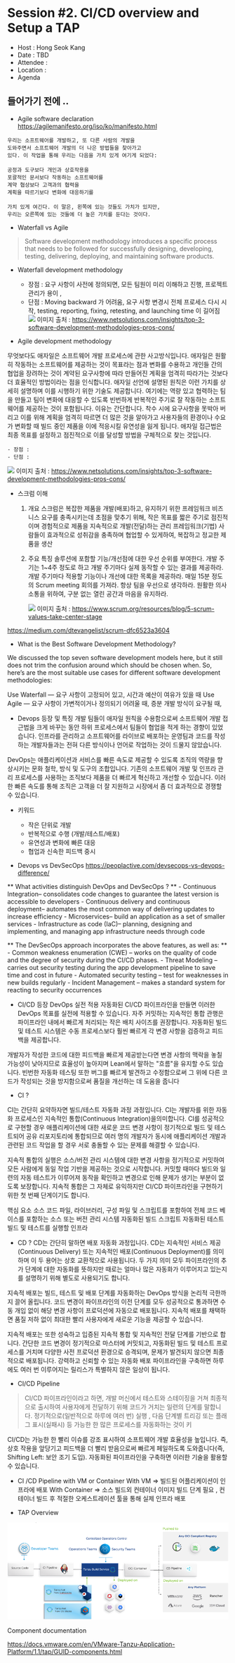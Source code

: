 # **Session #2. CI/CD overview and Setup a TAP**
- Host : Hong Seok Kang
- Date : TBD
- Attendee : 
- Location : 
- Agenda
## **들어가기 전에 ..**

- Agile software declaration
https://agilemanifesto.org/iso/ko/manifesto.html 

```
우리는 소프트웨어를 개발하고, 또 다른 사람의 개발을
도와주면서 소프트웨어 개발의 더 나은 방법들을 찾아가고
있다. 이 작업을 통해 우리는 다음을 가치 있게 여기게 되었다:

공정과 도구보다 개인과 상호작용을
포괄적인 문서보다 작동하는 소프트웨어를
계약 협상보다 고객과의 협력을
계획을 따르기보다 변화에 대응하기를

가치 있게 여긴다. 이 말은, 왼쪽에 있는 것들도 가치가 있지만,
우리는 오른쪽에 있는 것들에 더 높은 가치를 둔다는 것이다.
```

- Waterfall vs Agile

> Software development methodology introduces a specific process that needs to be followed for successfully designing, developing, testing, delivering, deploying, and maintaining software products. 

- Waterfall development methodology

    - 장점 : 요구 사항이 사전에 정의되면, 모든 팀원이 미리 이해하고 진행, 프로젝트 관리가 용이 , 
    - 단점 : Moving backward 가 어려움, 요구 사항 변경시 전체 프로세스 다시 시작, testing, reporting, fixing, retesting, and launching time 이 길어짐
![](https://www.netsolutions.com/insights/wp-content/uploads/2021/02/waterfall-workflow-software-development-models.jpg)
이미지 출처 : https://www.netsolutions.com/insights/top-3-software-development-methodologies-pros-cons/ 


- Agile development methodology

무엇보다도 애자일은 소프트웨어 개발 프로세스에 관한 사고방식입니다. 애자일은 원활히 작동하는 소프트웨어를 제공하는 것이 목표라는 점과 변화를 수용하고 개인들 간의 협업을 장려하는 것이 계약된 요구사항에 따라 만들어진 계획을 엄격히 따라가는 것보다 더 효율적인 방법이라는 점을 인식합니다.
애자일 선언에 설명된 원칙은 이런 가치를 상세히 설명하며 이를 시행하기 위한 기술도 제공합니다. 여기에는 역량 있고 협력하는 팀을 만들고 팀이 변화에 대응할 수 있도록 빈번하게 반복적인 주기로 잘 작동하는 소프트웨어를 제공하는 것이 포함됩니다.
이유는 간단합니다. 착수 시에 요구사항을 못박아 버리고 이를 위해 계획을 엄격히 따르면 더 많은 것을 알아가고 사용자들의 환경이나 수요가 변화할 때 빌드 중인 제품을 이에 적응시킬 유연성을 잃게 됩니다. 애자일 접근법은 최종 목표를 설정하고 점진적으로 이를 달성할 방법을 구체적으로 찾는 것입니다.

    - 장점 : 
    - 단점 : 
![](https://www.netsolutions.com/insights/wp-content/uploads/2021/02/agile-development-process-flow-software-development-models.jpg)
이미지 출처 : https://www.netsolutions.com/insights/top-3-software-development-methodologies-pros-cons/ 

- 스크럼 이해
    1. 개요
        스크럼은 복잡한 제품을 개발(배포)하고, 유지하기 위한 프레임워크 
        비즈니스 요구를 충족시키는데 초점을 맞추기 위해, 작은 목표를 짧은 주기로 점진적이며 경험적으로 제품을 지속적으로 개발(전달)하는 관리 프레임워크(기법)
        사람들이 효과적으로 성취감을 충족하며 협업할 수 있게하여, 복잡하고 정교한 제품을 생산

    2. 주요 특징
        솔루션에 포함할 기능/개선점에 대한 우선 순위를 부여한다.
        개발 주기는 1~4주 정도로 하고 개발 주기마다 실제 동작할 수 있는 결과를 제공하라.
        개발 주기마다 적용할 기능이나 개선에 대한 목록을 제공하라.
        매일 15분 정도의 Scrum meeting 회의를 가져라.
        항상 팀을 우선으로 생각하라.
        원활한 의사소통을 위하여, 구분 없는 열린 공간과 마음을 유지하라.

        ![](https://miro.medium.com/max/1400/0*cvH1Bc3PjXcDG5oP.png)
        이미지 출처 : https://www.scrum.org/resources/blog/5-scrum-values-take-center-stage 

https://medium.com/dtevangelist/scrum-dfc6523a3604 

- What is the Best Software Development Methodology?

We discussed the top seven software development models here, but it still does not trim the confusion around which should be chosen when. So, here’s are the most suitable use cases for different software development methodologies:

Use Waterfall — 요구 사항이 고정되어 있고, 시간과 예산이 여유가 있을 때 
Use Agile — 요구 사항이 가변적이거나 정의되기 어려울 때, 증분 개발 방식이 요구될 때, 

- Devops 등장 및 특징
개발 팀들이 애자일 원칙을 수용함으로써 소프트웨어 개발 접근법을 크게 바꾸는 동안 하위 프로세스에서 팀들이 협업을 적게 하는 경향이 있었습니다. 인프라를 관리하고 소프트웨어를 라이브로 배포하는 운영팀과 코드를 작성하는 개발자들과는 전혀 다른 방식이나 언어로 작업하는 것이 드물지 않았습니다.

DevOps는 애플리케이션과 서비스를 빠른 속도로 제공할 수 있도록 조직의 역량을 향상시키는 문화 철학, 방식 및 도구의 조합입니다. 기존의 소프트웨어 개발 및 인프라 관리 프로세스를 사용하는 조직보다 제품을 더 빠르게 혁신하고 개선할 수 있습니다. 이러한 빠른 속도를 통해 조직은 고객을 더 잘 지원하고 시장에서 좀 더 효과적으로 경쟁할 수 있습니다.

- 키워드
    - 작은 단위로 개발
    - 반복적으로 수행 (개발/테스트/배포)
    - 유연성과 변화에 빠른 대응
    - 협업과 신속한 피드백 중시


- Devops vs DevSecOps
https://peoplactive.com/devsecops-vs-devops-difference/ 

** What activities distinguish DevOps and DevSecOps ? **
    - Continuous Integration– consolidates code changes to guarantee the latest version is accessible to developers
    - Continuous delivery and continuous deployment– automates the most common way of delivering updates to increase efficiency
    - Microservices– build an application as a set of smaller services
    - Infrastructure as code (IaC)– planning, designing and implementing, and managing app infrastructure needs through code

** The DevSecOps approach incorporates the above features, as well as: **
    - Common weakness enumeration (CWE) – works on the quality of code and the degree of security during the CI/CD phases.
    - Threat Modeling – carries out security testing during the app development pipeline to save time and cost in future
    - Automated security testing – test for weaknesses in new builds regularly
    - Incident Management – makes a standard system for reacting to security occurrences

- CI/CD 등장
DevOps 실전 적용
자동화된 CI/CD 파이프라인을 만들면 이러한 DevOps 목표를 실전에 적용할 수 있습니다. 자주 커밋하는 지속적인 통합 관행은 파이프라인 내에서 빠르게 처리되는 작은 배치 사이즈를 권장합니다. 자동화된 빌드 및 테스트 시스템은 수동 프로세스보다 훨씬 빠르게 각 변경 사항을 검증하고 피드백을 제공합니다.

개발자가 작성한 코드에 대한 피드백을 빠르게 제공받는다면 변경 사항의 맥락을 놓칠 가능성이 낮아지므로 효율성이 높아지며 Lean에서 말하는 "흐름"을 유지할 수도 있습니다. 빈번한 자동화 테스팅 또한 버그를 빠르게 발견하고 수정함으로써 그 위에 다른 코드가 작성되는 것을 방지함으로써 품질을 개선하는 데 도움을 줍니다

- CI ? 

CI는 간단히 요약하자면 빌드/테스트 자동화 과정 과정입니다. CI는 개발자를 위한 자동화 프로세스인 지속적인 통합(Continuous Integration)을의미합니다. CI를 성공적으로 구현할 경우 애플리케이션에 대한 새로운 코드 변경 사항이 정기적으로 빌드 및 테스트되어 공유 리포지토리에 통합되므로 여러 명의 개발자가 동시에 애플리케이션 개발과 관련된 코드 작업을 할 경우 서로 충돌할 수 있는 문제를 해결할 수 있습니다.

지속적 통합의 실행은 소스/버전 관리 시스템에 대한 변경 사항을 정기적으로 커밋하여 모든 사람에게 동일 작업 기반을 제공하는 것으로 시작합니다. 커밋할 때마다 빌드와 일련의 자동 테스트가 이루어져 동작을 확인하고 변경으로 인해 문제가 생기는 부분이 없도록 보장합니다. 지속적 통합은 그 자체로 유익하지만 CI/CD 파이프라인을 구현하기 위한 첫 번째 단계이기도 합니다.

핵심 요소
    소스 코드 파일, 라이브러리, 구성 파일 및 스크립트를 포함하여 전체 코드 베이스를 포함하는 소스 또는 버전 관리 시스템
    자동화된 빌드 스크립트
    자동화된 테스트
    빌드 및 테스트를 실행할 인프라

- CD ? 
CD는 간단히 말하면 배포 자동화 과정입니다. CD는 지속적인 서비스 제공(Continuous Delivery) 또는 지속적인 배포(Continuous Deployment)를 의미하며 이 두 용어는 상호 교환적으로 사용됩니다. 두 가지 의미 모두 파이프라인의 추가 단계에 대한 자동화를 뜻하지만 때로는 얼마나 많은 자동화가 이루어지고 있는지를 설명하기 위해 별도로 사용되기도 합니다.

지속적 배포는 빌드, 테스트 및 배포 단계를 자동화하는 DevOps 방식을 논리적 극한까지 끌어 올립니다. 코드 변경이 파이프라인의 이전 단계를 모두 성공적으로 통과하면 수동 개입 없이 해당 변경 사항이 프로덕션에 자동으로 배포됩니다. 지속적 배포를 채택하면 품질 저하 없이 최대한 빨리 사용자에게 새로운 기능을 제공할 수 있습니다.

지속적 배포는 또한 성숙하고 입증된 지속적 통합 및 지속적인 전달 단계를 기반으로 합니다. 간단한 코드 변경이 정기적으로 마스터에 커밋되고, 자동화된 빌드 및 테스트 프로세스를 거치며 다양한 사전 프로덕션 환경으로 승격되며, 문제가 발견되지 않으면 최종적으로 배포됩니다. 강력하고 신뢰할 수 있는 자동화 배포 파이프라인을 구축하면 하루에도 여러 번 이루어지는 릴리스가 특별하지 않은 일상이 됩니다.

- CI/CD Pipeline

> CI/CD 파이프라인이라고 하면, 개발 머신에서 테스트와 스테이징을 거쳐 최종적으로 출시하여 사용자에게 전달하기 위해 코드가 거치는 일련의 단계를 말합니다. 정기적으로(일반적으로 하루에 여러 번) 실행 , 다음 단계별 트리깅 또는 플래그 표시(실패시) 등 가능한 한 많은 프로세스를 자동화하는 것이 키

CI/CD는 가능한 한 빨리 이슈를 강조 표시하여 소프트웨어 개발 효율성을 높입니다. 즉, 상호 작용을 앞당기고 피드백을 더 빨리 받음으로써 빠르게 페일하도록 도와줍니다(즉, Shifting Left: 보안 조기 도입). 자동화된 파이프라인을 구축하면 이러한 기술을 활용할 수 있습니다.

- CI /CD Pipeline with VM or Container
With VM => 빌드된 어플리케이션이 인프라에 배포
With Container => 소스 빌드외  컨테이너 이미지 빌드 단계 필요 , 컨테이너 빌드 후 적절한 오케스트레이션 툴을 통해 실제 인프라 배포 




- TAP Overview

![TAP overview 1](./Images/CICD-Tanzu.png)

Component documentation

https://docs.vmware.com/en/VMware-Tanzu-Application-Platform/1.1/tap/GUID-components.html 
